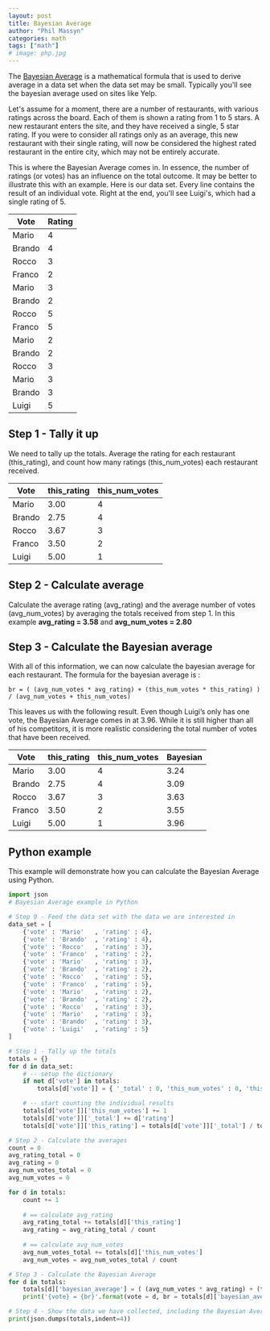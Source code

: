 ```yaml
---
layout: post
title: Bayesian Average
author: "Phil Massyn"
categories: math
tags: ["math"]
# image: php.jpg
---
```


The [Bayesian Average](https://en.wikipedia.org/wiki/Bayesian_average) is a mathematical formula that is used to derive average in a data set when the data set may be small.  Typically you'll see the bayesian average used on sites like Yelp.

Let's assume for a moment, there are a number of restaurants, with various ratings across the board.  Each of them is shown a rating from 1 to 5 stars.  A new restaurant enters the site, and they have received a single, 5 star rating.  If you were to consider all ratings only as an average, this new restaurant with their single rating, will now be considered the highest rated restaurant in the entire city, which may not be entirely accurate.

This is where the Bayesian Average comes in.  In essence, the number of ratings (or votes) has an influence on the total outcome.  It may be better to illustrate this with an example.  Here is our data set.  Every line contains the result of an individual vote.  Right at the end, you'll see Luigi's, which had a single rating of 5.

| Vote | Rating |
|--|--|
|Mario|4|
|Brando|4|
|Rocco|3|
|Franco|2|
|Mario|3|
|Brando|2|
|Rocco|5|
|Franco|5|
|Mario|2|
|Brando|2|
|Rocco|3|
|Mario|3|
|Brando|3|
|Luigi|5|

## Step 1 - Tally it up

We need to tally up the totals. Average the rating for each restaurant (this_rating), and count how many ratings (this_num_votes) each restaurant received.

|Vote|this_rating|this_num_votes|
|--|--|--|
|Mario|3.00|4|
|Brando|2.75|4|
|Rocco|3.67|3|
|Franco|3.50|2|
|Luigi|5.00|1|

## Step 2 - Calculate average

Calculate the average rating (avg_rating) and the average number of votes (avg_num_votes) by averaging the totals received from step 1. In this example **avg_rating = 3.58** and **avg_num_votes = 2.80**

## Step 3 - Calculate the Bayesian average

With all of this information, we can now calculate the bayesian average for each restaurant. The formula for the bayesian average is :

```
br = ( (avg_num_votes * avg_rating) + (this_num_votes * this_rating) ) / (avg_num_votes + this_num_votes)
```

This leaves us with the following result. Even though Luigi’s only has one vote, the Bayesian Average comes in at 3.96. While it is still higher than all of his competitors, it is more realistic considering the total number of votes that have been received.

|Vote|this_rating|this_num_votes|Bayesian|
|--|--|--|--|
|Mario|3.00|4|3.24|
|Brando|2.75|4|3.09|
|Rocco|3.67|3|3.63|
|Franco|3.50|2|3.55|
|Luigi|5.00|1|3.96|

## Python example

This example will demonstrate how you can calculate the Bayesian Average using Python.

```python
import json
# Bayesian Average example in Python

# Step 0 - Feed the data set with the data we are interested in
data_set = [
	{'vote' : 'Mario'	, 'rating' : 4},
	{'vote' : 'Brando'	, 'rating' : 4},
	{'vote' : 'Rocco'	, 'rating' : 3},
	{'vote' : 'Franco'	, 'rating' : 2},
	{'vote' : 'Mario'	, 'rating' : 3},
	{'vote' : 'Brando'	, 'rating' : 2},
	{'vote' : 'Rocco'	, 'rating' : 5},
	{'vote' : 'Franco'	, 'rating' : 5},
	{'vote' : 'Mario'	, 'rating' : 2},
	{'vote' : 'Brando'	, 'rating' : 2},
	{'vote' : 'Rocco'	, 'rating' : 3},
	{'vote' : 'Mario'	, 'rating' : 3},
	{'vote' : 'Brando'	, 'rating' : 3},
	{'vote' : 'Luigi'	, 'rating' : 5}
]

# Step 1 - Tally up the totals
totals = {}
for d in data_set:
    # -- setup the dictionary
    if not d['vote'] in totals:
        totals[d['vote']] = { '_total' : 0, 'this_num_votes' : 0, 'this_rating' : 0.0 , 'bayesian_average' : 0 }

    # -- start counting the individual results 
    totals[d['vote']]['this_num_votes'] += 1
    totals[d['vote']]['_total'] += d['rating']
    totals[d['vote']]['this_rating'] = totals[d['vote']]['_total'] / totals[d['vote']]['this_num_votes']

# Step 2 - Calculate the averages
count = 0
avg_rating_total = 0
avg_rating = 0
avg_num_votes_total = 0
avg_num_votes = 0

for d in totals:
    count += 1
    
    # == calculate avg_rating
    avg_rating_total += totals[d]['this_rating']
    avg_rating = avg_rating_total / count
    
    # == calculate avg_num_votes
    avg_num_votes_total += totals[d]['this_num_votes']
    avg_num_votes = avg_num_votes_total / count  

# Step 3 - Calculate the Bayesian Average
for d in totals:
    totals[d]['bayesian_average'] = ( (avg_num_votes * avg_rating) + (totals[d]['this_num_votes'] * totals[d]['this_rating']) ) / (avg_num_votes + totals[d]['this_num_votes'])
    print('{vote} = {br}'.format(vote = d, br = totals[d]['bayesian_average']))

# Step 4 - Show the data we have collected, including the Bayesian Averages
print(json.dumps(totals,indent=4))
```

